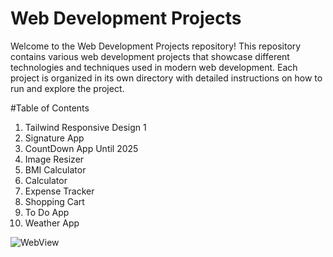 # Web Development Projects

Welcome to the Web Development Projects repository! This repository contains various web development projects that showcase different technologies and techniques used in modern web development. Each project is organized in its own directory with detailed instructions on how to run and explore the project.

#Table of Contents

1. Tailwind Responsive Design 1
2. Signature App
3. CountDown App Until 2025
4. Image Resizer
5. BMI Calculator
6. Calculator
7. Expense Tracker
8. Shopping Cart
9. To Do App
10. Weather App

![WebView](https://github.com/Mayurbarve/Web_Repo/assets/136147003/54db20d5-2be7-4b8f-86ab-075cb467aabd)

